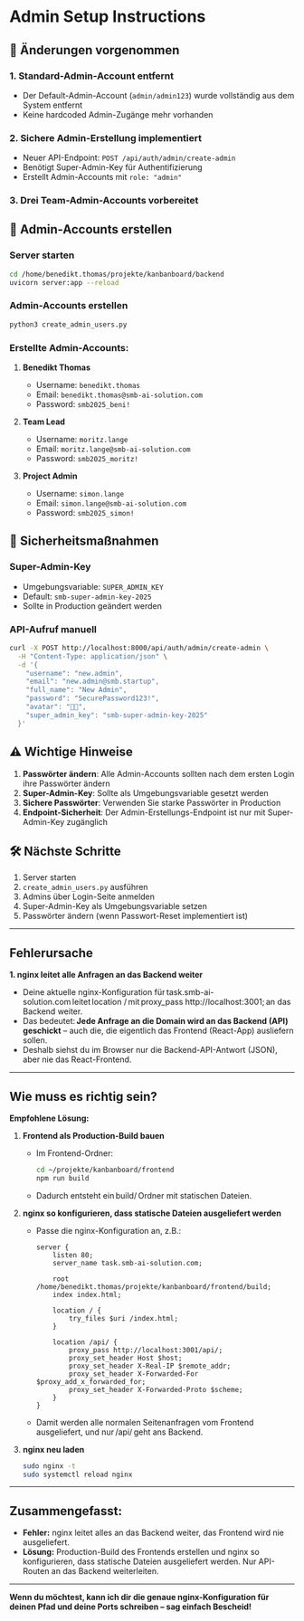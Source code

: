 # Admin Setup Instructions

## 🔧 Änderungen vorgenommen

### 1. Standard-Admin-Account entfernt
- Der Default-Admin-Account (`admin/admin123`) wurde vollständig aus dem System entfernt
- Keine hardcoded Admin-Zugänge mehr vorhanden

### 2. Sichere Admin-Erstellung implementiert
- Neuer API-Endpoint: `POST /api/auth/admin/create-admin`
- Benötigt Super-Admin-Key für Authentifizierung
- Erstellt Admin-Accounts mit `role: "admin"`

### 3. Drei Team-Admin-Accounts vorbereitet

## 🚀 Admin-Accounts erstellen

### Server starten
```bash
cd /home/benedikt.thomas/projekte/kanbanboard/backend
uvicorn server:app --reload
```

### Admin-Accounts erstellen
```bash
python3 create_admin_users.py
```

### Erstellte Admin-Accounts:
1. **Benedikt Thomas**
   - Username: `benedikt.thomas`
   - Email: `benedikt.thomas@smb-ai-solution.com`
   - Password: `smb2025_beni!`

2. **Team Lead**
   - Username: `moritz.lange`
   - Email: `moritz.lange@smb-ai-solution.com`
   - Password: `smb2025_moritz!`

3. **Project Admin**
   - Username: `simon.lange`
   - Email: `simon.lange@smb-ai-solution.com`
   - Password: `smb2025_simon!`

## 🔐 Sicherheitsmaßnahmen

### Super-Admin-Key
- Umgebungsvariable: `SUPER_ADMIN_KEY`
- Default: `smb-super-admin-key-2025`
- Sollte in Production geändert werden

### API-Aufruf manuell
```bash
curl -X POST http://localhost:8000/api/auth/admin/create-admin \
  -H "Content-Type: application/json" \
  -d '{
    "username": "new.admin",
    "email": "new.admin@smb.startup",
    "full_name": "New Admin",
    "password": "SecurePassword123!",
    "avatar": "👨‍💼",
    "super_admin_key": "smb-super-admin-key-2025"
  }'
```

## ⚠️ Wichtige Hinweise
1. **Passwörter ändern**: Alle Admin-Accounts sollten nach dem ersten Login ihre Passwörter ändern
2. **Super-Admin-Key**: Sollte als Umgebungsvariable gesetzt werden
3. **Sichere Passwörter**: Verwenden Sie starke Passwörter in Production
4. **Endpoint-Sicherheit**: Der Admin-Erstellungs-Endpoint ist nur mit Super-Admin-Key zugänglich

## 🛠️ Nächste Schritte

1. Server starten
2. `create_admin_users.py` ausführen
3. Admins über Login-Seite anmelden
4. Super-Admin-Key als Umgebungsvariable setzen
5. Passwörter ändern (wenn Passwort-Reset implementiert ist)

---

## **Fehlerursache**

**1. nginx leitet alle Anfragen an das Backend weiter**

- Deine aktuelle nginx-Konfiguration für task.smb-ai-solution.com leitet location / mit proxy_pass http://localhost:3001; an das Backend weiter.
- Das bedeutet: **Jede Anfrage an die Domain wird an das Backend (API) geschickt** – auch die, die eigentlich das Frontend (React-App) ausliefern sollen.
- Deshalb siehst du im Browser nur die Backend-API-Antwort (JSON), aber nie das React-Frontend.

---

## **Wie muss es richtig sein?**

**Empfohlene Lösung:**

1. **Frontend als Production-Build bauen**
   - Im Frontend-Ordner:
     ```bash
     cd ~/projekte/kanbanboard/frontend
     npm run build
     ```
   - Dadurch entsteht ein build/ Ordner mit statischen Dateien.

2. **nginx so konfigurieren, dass statische Dateien ausgeliefert werden**
   - Passe die nginx-Konfiguration an, z.B.:
     ```nginx
     server {
         listen 80;
         server_name task.smb-ai-solution.com;

         root /home/benedikt.thomas/projekte/kanbanboard/frontend/build;
         index index.html;

         location / {
             try_files $uri /index.html;
         }

         location /api/ {
             proxy_pass http://localhost:3001/api/;
             proxy_set_header Host $host;
             proxy_set_header X-Real-IP $remote_addr;
             proxy_set_header X-Forwarded-For $proxy_add_x_forwarded_for;
             proxy_set_header X-Forwarded-Proto $scheme;
         }
     }
     ```
   - Damit werden alle normalen Seitenanfragen vom Frontend ausgeliefert, und nur /api/ geht ans Backend.

3. **nginx neu laden**
   ```bash
   sudo nginx -t
   sudo systemctl reload nginx
   ```

---

## **Zusammengefasst:**

- **Fehler:** nginx leitet alles an das Backend weiter, das Frontend wird nie ausgeliefert.
- **Lösung:** Production-Build des Frontends erstellen und nginx so konfigurieren, dass statische Dateien ausgeliefert werden. Nur API-Routen an das Backend weiterleiten.

---

**Wenn du möchtest, kann ich dir die genaue nginx-Konfiguration für deinen Pfad und deine Ports schreiben – sag einfach Bescheid!**